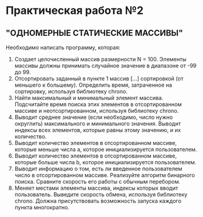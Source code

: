 # Практическая работа №2 
## "ОДНОМЕРНЫЕ СТАТИЧЕСКИЕ МАССИВЫ"
Необходимо написать программу, которая:
1. Создает целочисленный массив размерности N = 100. Элементы массивы должны принимать случайное значение в диапазоне от -99 до 99.
2. Отсортировать заданный в пункте 1 массив […] сортировкой (от меньшего к большему). Определить время, затраченное на сортировку, используя библиотеку chrono.
3. Найти максимальный и минимальный элемент массива. Подсчитайте время поиска этих элементов в отсортированном массиве и неотсортированном, используя библиотеку chrono.
4. Выводит среднее значение (если необходимо, число нужно округлить) максимального и минимального значения. Выводит индексы всех элементов, которые равны этому значению, и их количество.
5. Выводит количество элементов в отсортированном массиве, которые меньше числа a, которое инициализируется пользователем.
6. Выводит количество элементов в отсортированном массиве, которые больше числа b, которое инициализируется пользователем.
7. Выводит информацию о том, есть ли введенное пользователем число в отсортированном массиве. Реализуйте алгоритм бинарного поиска. Сравните скорость его работы с обычным перебором.
8. Меняет местами элементы массива, индексы которых вводит пользователь. Выведите скорость обмена, используя библиотеку chrono.
Должна присутствовать возможность запуска каждого пункта многократно.
